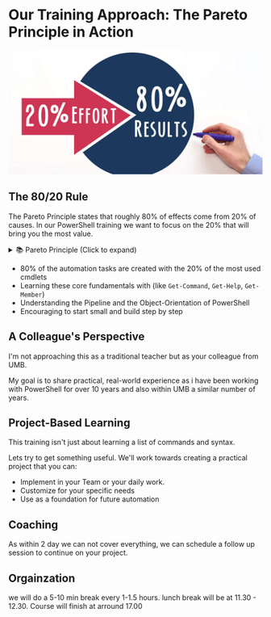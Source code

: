 # Our Training Approach: The Pareto Principle in Action


<p align="center">
  <img src="intro/aboutcourse/images/pareto.png" alt="Pareto Principle Visualization" width="600">
</p>


## The 80/20 Rule
The Pareto Principle states that roughly 80% of effects come from 20% of causes. 
In our PowerShell training we want to focus on the 20%  that will bring you the most value.

<details>
<summary>📚 Pareto Principle (Click to expand)</summary>

The Pareto Principle, named after economist Vilfredo Pareto, was first formulated when he observed economic patterns in society. While originally developed in an economic context, this principle has since been found to occur naturally across many different aspects of life.

This distribution pattern has since been observed across numerous fields:
- **Business**: 20% of customers generate 80% of revenue
- **Software**: 80% of users only use 20% of features
- **Productivity**: 20% of our efforts produce 80% of our results

These patterns consistently demonstrate how a vital **few inputs drive the majority of outputs**, making the principle invaluable for prioritization and resource allocation.
</details>

- 80% of the automation tasks are created with the 20% of the most used cmdlets
- Learning these core fundamentals with  (like `Get-Command`, `Get-Help`, `Get-Member`)
- Understanding the Pipeline and the Object-Orientation of PowerShell
- Encouraging to start small and build step by step


## A Colleague's Perspective

I'm not approaching this as a traditional teacher but as your colleague from UMB.

My goal is to share practical, real-world experience as i have been working with PowerShell for over 10 years and also within UMB a similar number of years.


## Project-Based Learning

This training isn't just about learning a list of commands and syntax.

Lets try to get something useful. 
We'll work towards creating a practical project that you can:

- Implement in your Team or your daily work.
- Customize for your specific needs
- Use as a foundation for future automation


## Coaching

As within 2 day we can not cover everything, we can schedule a follow up session to continue on your project.

## Orgainzation 

we will do a 5-10 min break every 1-1.5 hours.
lunch break will be at 11.30 - 12.30.
Course will finish at arround 17.00


